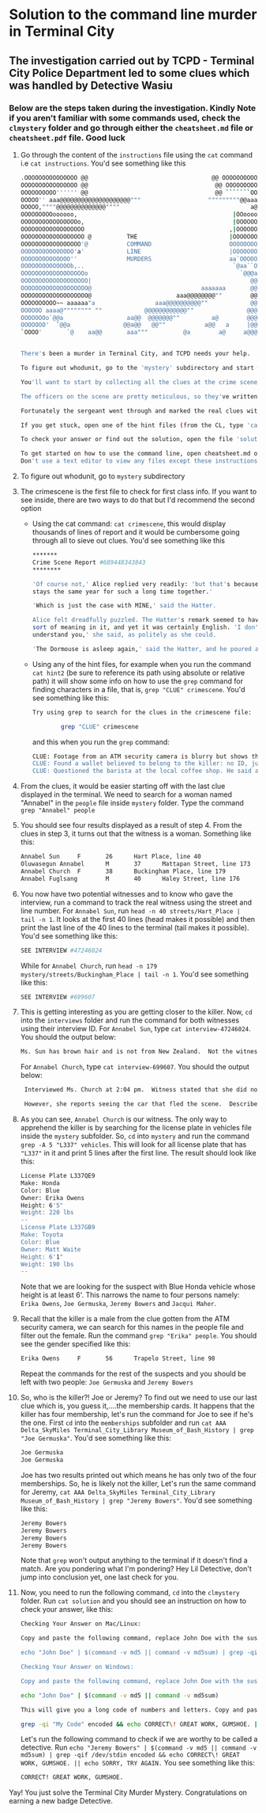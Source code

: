 # Solution to the command line murder in Terminal City

## The investigation carried out by TCPD - Terminal City Police Department led to some clues which was handled by Detective Wasiu

### Below are the steps taken during the investigation. Kindly Note if you aren't familiar with some commands used, check the `clmystery` folder and go through either the `cheatsheet.md` file or `cheatsheet.pdf` file. Good luck

1. Go through the content of the `instructions` file using the `cat` command i.e `cat instructions`. You'd see something like this

   ````````bash
   .OOOOOOOOOOOOOOO @@                                   @@ OOOOOOOOOOOOOOOO.
   OOOOOOOOOOOOOOOO @@                                    @@ OOOOOOOOOOOOOOOO
   OOOOOOOOOO'''''' @@                                    @@ ```````OOOOOOOOO
   OOOOO'' aaa@@@@@@@@@@@@@@@@@@@@"""                   """""""""@@aaaa `OOOO
   OOOOO,""""@@@@@@@@@@@@@@""""                                     a@"" OOOA
   OOOOOOOOOoooooo,                                            |OOoooooOOOOOS
   OOOOOOOOOOOOOOOOo,                                          |OOOOOOOOOOOOC
   OOOOOOOOOOOOOOOOOO                                         ,|OOOOOOOOOOOOI
   OOOOOOOOOOOOOOOOOO @          THE                          |OOOOOOOOOOOOOI
   OOOOOOOOOOOOOOOOO'@           COMMAND                      OOOOOOOOOOOOOOb
   OOOOOOOOOOOOOOO'a'            LINE                         |OOOOOOOOOOOOOy
   OOOOOOOOOOOOOO''              MURDERS                      aa`OOOOOOOOOOOP
   OOOOOOOOOOOOOOb,..                                          `@aa``OOOOOOOh
   OOOOOOOOOOOOOOOOOOo                                           `@@@aa OOOOo
   OOOOOOOOOOOOOOOOOOO|                                             @@@ OOOOe
   OOOOOOOOOOOOOOOOOOO@                               aaaaaaa       @@',OOOOn
   OOOOOOOOOOOOOOOOOOO@                        aaa@@@@@@@@""        @@ OOOOOi
   OOOOOOOOOO~~ aaaaaa"a                 aaa@@@@@@@@@@""            @@ OOOOOx
   OOOOOO aaaa@"""""""" ""            @@@@@@@@@@@@""               @@@|`OOOO'
   OOOOOOOo`@@a                  aa@@  @@@@@@@""         a@        @@@@ OOOO9
   OOOOOOO'  `@@a               @@a@@   @@""           a@@   a     |@@@ OOOO3
   `OOOO'       `@    aa@@       aaa"""          @a        a@     a@@@',OOOO'


   There's been a murder in Terminal City, and TCPD needs your help.

   To figure out whodunit, go to the 'mystery' subdirectory and start working from there.

   You'll want to start by collecting all the clues at the crime scene (the 'crimescene' file).

   The officers on the scene are pretty meticulous, so they've written down EVERYTHING in their officer reports.

   Fortunately the sergeant went through and marked the real clues with the word "CLUE" in all caps.

   If you get stuck, open one of the hint files (from the CL, type 'cat hint1', 'cat hint2', etc.).

   To check your answer or find out the solution, open the file 'solution' (from the CL, type 'cat solution').

   To get started on how to use the command line, open cheatsheet.md or cheatsheet.pdf (from the command line, you can type 'nano cheatsheet.md').
   Don't use a text editor to view any files except these instructions, the cheatsheet, and hints.
   ````````

2. To figure out whodunit, go to `mystery` subdirectory
3. The crimescene is the first file to check for first class info. If you want to see inside, there are two ways to do that but I'd recommend the second option

   - Using the cat command: `cat crimescene`, this would display thousands of lines of report and it would be cumbersome going through all to sieve out clues. You'd see something like this

     ```bash
     *******
     Crime Scene Report #689448343843
     ********

     'Of course not,' Alice replied very readily: 'but that's because it
     stays the same year for such a long time together.'

     'Which is just the case with MINE,' said the Hatter.

     Alice felt dreadfully puzzled. The Hatter's remark seemed to have no
     sort of meaning in it, and yet it was certainly English. 'I don't quite
     understand you,' she said, as politely as she could.

     'The Dormouse is asleep again,' said the Hatter, and he poured a little
     ```

   - Using any of the hint files, for example when you run the command `cat hint2` (be sure to reference its path using absolute or relative path) it will show some info on how to use the `grep` command for finding characters in a file, that is, `grep "CLUE" crimescene`. You'd see something like this:

     ```bash
     Try using grep to search for the clues in the crimescene file:

             grep "CLUE" crimescene
     ```

     and this when you run the `grep` command:

     ```bash
     CLUE: Footage from an ATM security camera is blurry but shows that the perpetrator is a tall male, at least 6'.
     CLUE: Found a wallet believed to belong to the killer: no ID, just loose change, and membership cards for AAA, Delta SkyMiles, the local library, and the Museum of Bash History. The cards are totally untraceable and have no name, for some reason.
     CLUE: Questioned the barista at the local coffee shop. He said a woman left right before they heard the shots. The name on her latte was Annabel, she had blond spiky hair and a New Zealand accent.
     ```

4. From the clues, it would be easier starting off with the last clue displayed in the terminal. We need to search for a woman named "Annabel" in the `people` file inside `mystery` folder. Type the command `grep "Annabel" people`
5. You should see four results displayed as a result of step 4. From the clues in step 3, it turns out that the witness is a woman. Something like this:

   ```bash
   Annabel Sun     F       26      Hart Place, line 40
   Oluwasegun Annabel      M       37      Mattapan Street, line 173
   Annabel Church  F       38      Buckingham Place, line 179
   Annabel Fuglsang        M       40      Haley Street, line 176
   ```

6. You now have two potential witnesses and to know who gave the interview, run a command to track the real witness using the street and line number. For `Annabel Sun`, run `head -n 40 streets/Hart_Place | tail -n 1`. It looks at the first 40 lines (head makes it possible) and then print the last line of the 40 lines to the terminal (tail makes it possible). You'd see something like this:

    ```bash
    SEE INTERVIEW #47246024
    ```

    While for `Annabel Church`, run `head -n 179 mystery/streets/Buckingham_Place | tail -n 1`. You'd see something like this:

    ```bash
    SEE INTERVIEW #699607
    ```

7. This is getting interesting as you are getting closer to the killer. Now, `cd` into the `interviews` folder and run the command for both witnesses using their interview ID. For `Annabel Sun`, type `cat interview-47246024`. You should the output below:

    ```bash
    Ms. Sun has brown hair and is not from New Zealand.  Not the witness from the cafe.
    ```

    For `Annabel Church`, type `cat interview-699607`. You should the output below:

   ```bash
    Interviewed Ms. Church at 2:04 pm.  Witness stated that she did not see anyone she could identify as the shooter, that she ran away as soon as the shots were fired.

    However, she reports seeing the car that fled the scene.  Describes it as a blue Honda, with a license plate that starts with "L337" and ends with "9"
    ```
  
8. As you can see, `Annabel Church` is our witness. The only way to apprehend the killer is by searching for the license plate in vehicles file inside the `mystery` subfolder. So, `cd` into `mystery` and run the command `grep -A 5 "L337" vehicles`. This will look for all license plate that has `"L337"` in it and print 5 lines after the first line. The result should look like this:

    ```bash
    License Plate L337QE9
    Make: Honda
    Color: Blue
    Owner: Erika Owens
    Height: 6'5"
    Weight: 220 lbs
    --
    License Plate L337GB9
    Make: Toyota
    Color: Blue
    Owner: Matt Waite
    Height: 6'1"
    Weight: 190 lbs
    --
    ```

    Note that we are looking for the suspect with Blue Honda vehicle whose height is at least 6'. This narrows the name to four persons namely: `Erika Owens`, `Joe Germuska`, `Jeremy Bowers` and `Jacqui Maher`.

9. Recall that the killer is a male from the clue gotten from the ATM security camera, we can search for this names in the people file and filter out the female. Run the command `grep "Erika" people`. You should see the gender specified like this:

    ```bash
    Erika Owens     F       56      Trapelo Street, line 98
    ```

    Repeat the commands for the rest of the suspects and you should be left with two people: `Joe Germuska` and `Jeremy Bowers`

10. So, who is the killer?! Joe or Jeremy? To find out we need to use our last clue which is, you guess it,....the membership cards. It happens that the killer has four membership, let's run the command for Joe to see if he's the one. First `cd` into the `memberships` subfolder and run `cat AAA Delta_SkyMiles Terminal_City_Library Museum_of_Bash_History | grep "Joe Germuska"`. You'd see something like this:

    ```bash
    Joe Germuska
    Joe Germuska
    ```

    Joe has two results printed out which means he has only two of the four memberships. So, he is likely not the killer, Let's run the same command for Jeremy, `cat AAA Delta_SkyMiles Terminal_City_Library Museum_of_Bash_History | grep "Jeremy Bowers"`. You'd see something like this:

    ```bash
    Jeremy Bowers
    Jeremy Bowers
    Jeremy Bowers
    Jeremy Bowers
    ```

    Note that `grep` won't output anything to the terminal if it doesn't find a match. Are you pondering what I'm pondering? Hey Lil Detective, don't jump into conclusion yet, one last check for you.

11. Now, you need to run the following command, `cd` into the `clmystery` folder. Run `cat solution` and you should see an instruction on how to check your answer, like this:

    ```bash
    Checking Your Answer on Mac/Linux:

    Copy and paste the following command, replace John Doe with the suspect's name you want to check, and execute it from inside the main clmystery directory:

    echo "John Doe" | $(command -v md5 || command -v md5sum) | grep -qif /dev/stdin encoded && echo CORRECT\! GREAT WORK, GUMSHOE. || echo SORRY, TRY AGAIN.

    Checking Your Answer on Windows:

    Copy and paste the following command, replace John Doe with the suspect's name you want to check, and execute it from inside the main clmystery directory:

    echo "John Doe" | $(command -v md5 || command -v md5sum)

    This will give you a long code of numbers and letters. Copy and paste the following command, replace My Code with the code you got, and execute it:

    grep -qi "My Code" encoded && echo CORRECT\! GREAT WORK, GUMSHOE. || echo SORRY, TRY AGAIN.
    ```

    Let's run the following command to check if we are worthy to be called a detective. Run `echo "Jeremy Bowers" | $(command -v md5 || command -v md5sum) | grep -qif /dev/stdin encoded && echo CORRECT\! GREAT WORK, GUMSHOE. || echo SORRY, TRY AGAIN.` You see something like this:

    ```bash
    CORRECT! GREAT WORK, GUMSHOE.
    ```

Yay! You just solve the Terminal City Murder Mystery. Congratulations on earning a new badge Detective.
